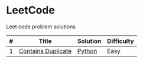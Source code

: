 # LeetCode
Leet code problem solutions 

|#|Title|Solution|Difficulty|
|---|---|---|---|
|1|[Contains Duplicate](https://leetcode.com/problems/contains-duplicate/description/)|[Python](https://github.com/disha9896/LeetCode/blob/main/contains_duplicate.py)|Easy|
